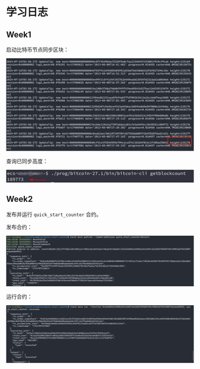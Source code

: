 # 学习日志

## Week1

启动比特币节点同步区块：

![同步](./week1/sync-block.png)

查询已同步高度：

![查询](./week1/get-block.png)

## Week2

发布并运行 `quick_start_counter` 合约。

发布合约：

![发布](./week2/publish.png)

运行合约：

![运行](./week2/run.png)